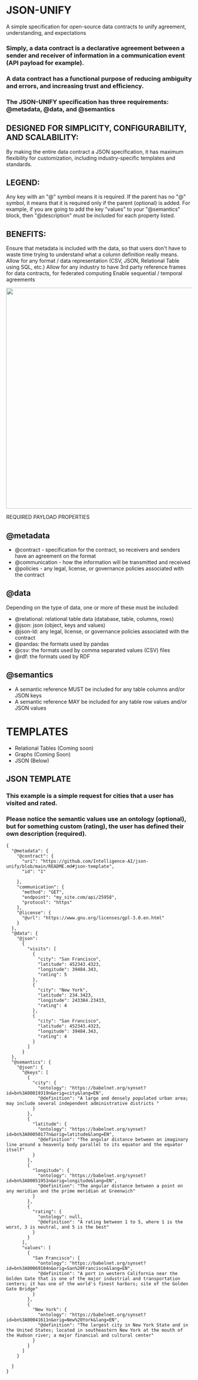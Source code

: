 # JSON-UNIFY
A simple specification for open-source data contracts to unify agreement, understanding, and expectations

### Simply, a data contract is a declarative agreement between a sender and receiver of information in a communication event (API payload for example).
### A data contract has a functional purpose of reducing ambiguity and errors, and increasing trust and efficiency.
### The JSON-UNIFY specification has three requirements: @metadata, @data, and @semantics

## DESIGNED FOR SIMPLICITY, CONFIGURABILITY, AND SCALABILITY:
By making the entire data contract a JSON specification, it has maximum flexibility for customization, including industry-specific templates and standards.

## LEGEND:
Any key with an "@" symbol means it is required. If the parent has no "@" symbol, it means that it is required only if the parent (optional) is added. For example, if you are going to add the key "values" to your "@semantics" block, then "@description" must be included for each property listed.

## BENEFITS:
Ensure that metadata is included with the data, so that users don't have to waste time trying to understand what a column definition really means.
Allow for any format / data representation (CSV, JSON, Relational Table using SQL, etc.)
Allow for any industry to have 3rd party reference frames for data contracts, for federated computing
Enable sequential / temporal agreements

<img src="https://github.com/Intelligence-AI/json-unify/blob/main/data_contract.png" height="600" />

REQUIRED PAYLOAD PROPERTIES
## @metadata
- @contract - specification for the contract, so receivers and senders have an agreement on the format
- @communication - how the information will be transmitted and received
- @policies - any legal, license, or governance policies associated with the contract

## @data
Depending on the type of data, one or more of these must be included:
- @relational: relational table data (database, table, columns, rows)
- @json: json (object, keys and values)
- @json-ld: any legal, license, or governance policies associated with the contract
- @pandas: the formats used by pandas
- @csv: the formats used by comma separated values (CSV) files
- @rdf: the formats used by RDF

## @semantics
- A semantic reference MUST be included for any table columns and/or JSON keys
- A semantic reference MAY be included for any table row values and/or JSON values

# TEMPLATES

- Relational Tables (Coming soon)
- Graphs (Coming Soon)
- JSON (Below)

## JSON TEMPLATE
### This example is a simple request for cities that a user has visited and rated. 
### Please notice the semantic values use an ontology (optional), but for something custom (rating), the user has defined their own description (required). 


```
{
  "@metadata": {
    "@contract": {
      "uri": "https://github.com/Intelligence-AI/json-unify/blob/main/README.md#json-template",
      "id": "1"

    },
    "communication": {
      "method": "GET",
      "endpoint": "my_site.com/api/25958",
      "protocol": "https"
    },
    "@license": {
      "@url": "https://www.gnu.org/licenses/gpl-3.0.en.html"
    }
  },
  "@data": {    
    "@json": 
      {        
        "visits": [
          {
            "city": "San Francisco",
            "latitude": 452343.4323,
            "longitude": 39484.343,
            "rating": 5
          },
          {
            "city": "New York",
            "latitude": 234.3423,
            "longitude": 243384.23433,
            "rating": 4
          },
          {
            "city": "San Francisco",
            "latitude": 452343.4323,
            "longitude": 39484.343,
            "rating": 4
          }
        ]
      }    
  },
  "@semantics": {    
    "@json": {
      "@keys": [
        {
          "city": {
            "ontology": "https://babelnet.org/synset?id=bn%3A00019319n&orig=city&lang=EN",
            "@definition": "A large and densely populated urban area; may include several independent administrative districts "
          }
        },
        {
          "latitude": {
            "ontology": "https://babelnet.org/synset?id=bn%3A00050177n&orig=latitude&lang=EN",
            "@definition": "The angular distance between an imaginary line around a heavenly body parallel to its equator and the equator itself"
          }
        },
        {
          "longitude": {
            "ontology": "https://babelnet.org/synset?id=bn%3A00051951n&orig=longitude&lang=EN",
            "@definition": "The angular distance between a point on any meridian and the prime meridian at Greenwich"
          }
        },
        {
          "rating": {
            "ontology": null,
            "@definition": "A rating between 1 to 5, where 1 is the worst, 3 is neutral, and 5 is the best"
          }
        }
      ],
      "values": [
        {
          "San Francisco": {
            "ontology": "https://babelnet.org/synset?id=bn%3A00069104n&orig=San%20Francisco&lang=EN",
            "@definition": "A port in western California near the Golden Gate that is one of the major industrial and transportation centers; it has one of the world's finest harbors; site of the Golden Gate Bridge"
          }
        },
        {
          "New York": {
            "ontology": "https://babelnet.org/synset?id=bn%3A00041611n&orig=New%20York&lang=EN",
            "@definition": "The largest city in New York State and in the United States; located in southeastern New York at the mouth of the Hudson river; a major financial and cultural center"
          }
        }
      ]
    }
    
  }
}
```
